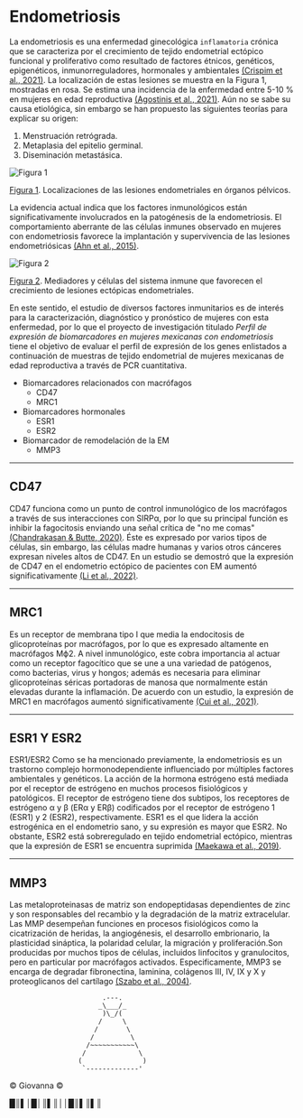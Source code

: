 # Endometriosis
La endometriosis es una enfermedad ginecológica `inflamatoria` crónica que se caracteriza por el crecimiento de tejido endometrial ectópico funcional y proliferativo como resultado de factores étnicos, genéticos, epigenéticos, inmunorreguladores, hormonales y ambientales [(Crispim et al.\, 2021)][2]. La localización de estas lesiones se muestra en la Figura 1, mostradas en rosa. Se estima una incidencia de la enfermedad entre 5-10 % en mujeres en edad reproductiva [(Agostinis et al.\, 2021)][1]. Aún no se sabe su causa etiológica, sin embargo se han propuesto las siguientes teorías para explicar su origen:

1. Menstruación retrógrada.
2. Metaplasia del epitelio germinal.
3. Diseminación metastásica.

![Figura 1][img1]

[Figura 1][1]. Localizaciones de las lesiones endometriales en órganos pélvicos.

La evidencia actual indica que los factores inmunológicos están significativamente involucrados en la patogénesis de la endometriosis. El comportamiento aberrante de las células inmunes observado en mujeres con endometriosis favorece la implantación y supervivencia de las lesiones endometriósicas  [(Ahn et al.\, 2015)][3].

![Figura 2][img2]

[Figura 2][3]. Mediadores y células del sistema inmune que favorecen el crecimiento de lesiones ectópicas endometriales.

En este sentido, el estudio de diversos factores inmunitarios es de interés para la caracterización, diagnóstico y pronóstico de mujeres con esta enfermedad, por lo que el proyecto de investigación titulado *Perfil de expresión de biomarcadores en mujeres mexicanas con endometriosis* tiene el objetivo de evaluar el perfil de expresión de los genes enlistados a continuación de muestras de tejido endometrial de mujeres mexicanas de edad reproductiva a través de PCR cuantitativa.
+ Biomarcadores relacionados con macrófagos
    * CD47
    * MRC1
+ Biomarcadores hormonales
    * ESR1
    * ESR2
+ Biomarcador de remodelación de la EM
    * MMP3

---
## CD47
CD47 funciona como un punto de control inmunológico de los macrófagos a través de sus interacciones con SIRPα, por lo que su principal función es inhibir la fagocitosis enviando una señal crítica de "no me comas" [(Chandrakasan & Butte, 2020)][4]. Éste es expresado por varios tipos de células, sin embargo, las células madre humanas y varios otros cánceres expresan niveles altos de CD47. En un estudio se demostró que la expresión de CD47 en el endometrio ectópico de pacientes con EM aumentó significativamente [(Li et al.\, 2022)][5].

---
## MRC1
Es un receptor de membrana tipo I que media la endocitosis de glicoproteínas por macrófagos, por lo que es expresado altamente en macrófagos Mϕ2. A nivel inmunológico, este cobra importancia al actuar como un receptor fagocítico que se une a una variedad de patógenos, como bacterias, virus y hongos; además es necesaria para eliminar glicoproteínas séricas portadoras de manosa que normalmente están elevadas durante la inflamación. De acuerdo con un estudio, la expresión de MRC1 en macrófagos aumentó significativamente [(Cui et al.\, 2021)][6].

---
## ESR1 Y ESR2
ESR1/ESR2
Como se ha mencionado previamente, la endometriosis es un trastorno complejo hormonodependiente influenciado por múltiples factores ambientales y genéticos.
La acción de la hormona estrógeno está mediada por el receptor de estrógeno en muchos procesos fisiológicos y patológicos. El receptor de estrógeno tiene dos subtipos, los receptores de estrógeno α y β (ERα y ERβ) codificados por el receptor de estrógeno 1 (ESR1) y 2 (ESR2), respectivamente. ESR1 es el que lidera la acción estrogénica en el endometrio sano, y su expresión es mayor que ESR2. No obstante, ESR2 está sobreregulado en tejido endometrial ectópico, mientras que la expresión de ESR1 se encuentra suprimida [(Maekawa et al.\, 2019)][7].

---
## MMP3
Las metaloproteinasas de matriz son endopeptidasas dependientes de zinc y son responsables del recambio y la degradación de la matriz extracelular. Las MMP desempeñan funciones en procesos fisiológicos como la cicatrización de heridas, la angiogénesis, el desarrollo embrionario, la plasticidad sináptica, la polaridad celular, la migración y proliferación.Son producidas por muchos tipos de células, incluidos linfocitos y granulocitos, pero en particular por macrófagos activados. Especificamente, MMP3 se encarga de degradar fibronectina, laminina, colágenos III, IV, IX y X y proteoglicanos del cartílago [(Szabo et al.\, 2004)][8].
~~~
                       .---.
                      _\___/_
                       )\_/(
                      /     \
                     /       \
                    /         \
                   /~~~~~~~~~~~\
                  /             \
                 (               )
                  `-------------'
~~~
  © Giovanna ©

█║▌│█│║▌║││█║▌║▌║


[1]: https://doi.org/10.3389/fimmu.2020.599117
[2]: https://doi.org/10.1080/08820139.2020.1764577
[3]: https://doi.org/10.1155/2015/795976
[4]: https://doi.org/10.1016/B978-0-12-816768-7.00052-1
[5]: https://doi.org/10.1093/molehr/gaac010
[6]: https://doi.org/10.3389/fmolb.2021.656145
[7]: https://doi.org/10.1186/s13048-019-0489-1
[8]: https://doi.org/10.1016/j.cair.2004.02.001


[img1]: https://www.frontiersin.org/api/v3/articles/_ipx/w_290,f_webp/https://www.frontiersin.org/files/Articles/599117/fimmu-11-599117-HTML/image_m/fimmu-11-599117-g001.jpg

[img2]: https://www.ncbi.nlm.nih.gov/pmc/articles/PMC4515278/bin/BMRI2015-795976.001.jpg

